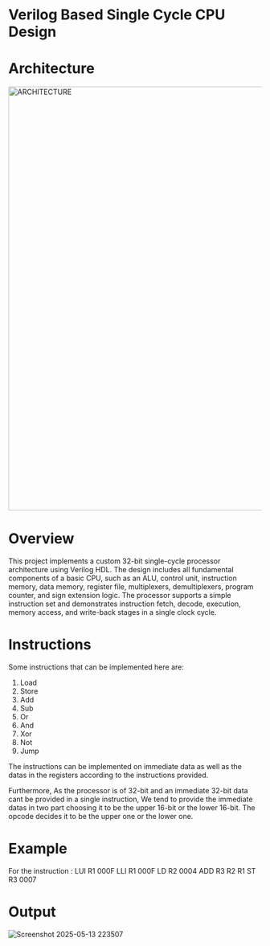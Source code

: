 # Verilog Based Single Cycle CPU Design

# Architecture
<img width="844" alt="ARCHITECTURE" src="https://github.com/user-attachments/assets/ddb405b7-c738-4eb9-a341-409307708d73" />

# Overview
This project implements a custom 32-bit single-cycle processor architecture using Verilog HDL. The design includes all fundamental components of a basic CPU, such as an ALU, control unit, instruction memory, data memory, register file, multiplexers, demultiplexers, program counter, and sign extension logic. The processor supports a simple instruction set and demonstrates instruction fetch, decode, execution, memory access, and write-back stages in a single clock cycle.

# Instructions
Some instructions that can be implemented here are: 
1. Load
2. Store
3. Add
4. Sub
5. Or
6. And
7. Xor
8. Not
9. Jump

The instructions can be implemented on immediate data as well as the datas in the registers according to the instructions provided.

Furthermore, As the processor is of 32-bit and an immediate 32-bit data cant be provided in a single instruction, We tend to provide the immediate datas in two part choosing it to be the upper 16-bit or the lower 16-bit. The opcode decides it to be the upper one or the lower one.

# Example
For the instruction :
LUI R1 000F
LLI R1 000F
LD R2 0004
ADD R3 R2 R1
ST R3 0007


# Output
![Screenshot 2025-05-13 223507](https://github.com/user-attachments/assets/f67e8053-823b-4166-bb48-7e8234509e34)
